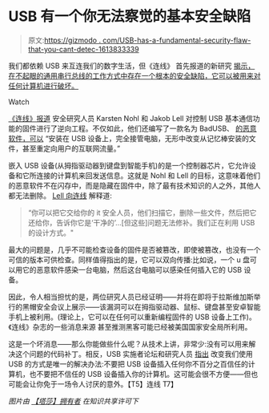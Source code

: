 # USB 有一个你无法察觉的基本安全缺陷

> 原文:[https://gizmodo . com/USB-has-a-fundamental-security-flaw-that-you-cant-detec-1613833339](https://gizmodo.com/usb-has-a-fundamental-security-flaw-that-you-cant-detec-1613833339)

我们都依赖 USB 来互连我们的数字生活，但《连线》 首先报道的新研究 [揭示，在不起眼的通用串行总线的工作方式中存在一个根本的安全缺陷，它可以被用来对任何计算机进行破坏。](http://www.wired.com/2014/07/usb-security/)

Watch

[《连线》报道](http://www.wired.com/2014/07/usb-security/) 安全研究人员 Karsten Nohl 和 Jakob Lell 对控制 USB 基本通信功能的固件进行了逆向工程。不仅如此，他们还编写了一款名为 BadUSB、 [的恶意软件，可以](http://www.wired.com/2014/07/usb-security/) “安装在 USB 设备上，完全接管电脑，无形中改变从记忆棒安装的文件，甚至重定向用户的互联网流量。”

嵌入 USB 设备(从拇指驱动器到键盘到智能手机)的是一个控制器芯片，它允许设备和它所连接的计算机来回发送信息。这就是 Nohl 和 Lell 的目标，这意味着他们的恶意软件不在闪存中，而是隐藏在固件中，除了最有技术知识的人之外，其他人都无法删除。 [Lell 向连线](http://www.wired.com/2014/07/usb-security/) 解释道:

> “你可以把它交给你的 it 安全人员，他们扫描它，删除一些文件，然后把它还给你，告诉你它是‘干净的’...[但这些]问题无法修补。我们正在利用 USB 的设计方式。"

最大的问题是，几乎不可能检查设备的固件是否被篡改，即使被篡改，也没有一个可信的版本可供检查。同样值得指出的是，它可以双向传播:比如说，一个 u 盘可以用它的恶意软件感染一台电脑，然后这台电脑可以感染任何插入它的 USB 设备。

因此，令人相当担忧的是，两位研究人员已经证明——并将在即将于拉斯维加斯举行的黑帽安全会议上展示——该漏洞可以在拇指驱动器、鼠标、键盘甚至安卓智能手机上被利用。(理论上，它可以在任何可以重新编程固件的 USB 设备上工作)。《连线》杂志的一些消息来源 甚至推测黑客可能已经被美国国家安全局所利用。

这是一个坏消息——那么你能做些什么呢？从技术上讲，非常少:没有可以用来解决这个问题的代码补丁。相反，USB 实施者论坛和研究人员 [指出](http://www.wired.com/2014/07/usb-security/) 改变我们使用 USB 的方式是唯一的解决办法:不要把 USB 设备插入任何你不百分之百信任的计算机，也不要把不信任的 USB 设备插入你的计算机。这可能会很不方便——但也可能会让你免于一场令人讨厌的意外。【T5】连线 T7】

*图片由* [*【塔莎】拥有者*](https://www.flickr.com/photos/foryoudesigns/13025826093) *在知识共享许可下*